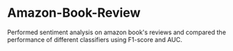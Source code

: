 # Amazon-Book-Review
Performed sentiment analysis on amazon book's reviews and  compared the performance of different classifiers using F1-score and AUC.
